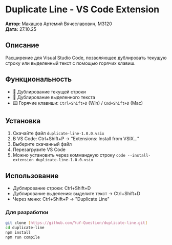 # Duplicate Line - VS Code Extension

**Автор:** Макашов Артемий Вячеславович, М3120  
**Дата:** 27.10.25  

## Описание

Расширение для Visual Studio Code, позволяющее дублировать текущую строку или выделенный текст с помощью горячих клавиш.

## Функциональность

- 🔄 Дублирование текущей строки
- 📝 Дублирование выделенного текста  
- ⌨️ Горячие клавиши: `Ctrl+Shift+D` (Win) / `Cmd+Shift+D` (Mac)

## Установка
1. Скачайте файл `duplicate-line-1.0.0.vsix`
2. В VS Code: Ctrl+Shift+P → "Extensions: Install from VSIX..."
3. Выберите скачанный файл
4. Перезагрузите VS Code
5. Можно установить через коммандную строку `code --install-extension duplicate-line-1.0.0.vsix`

## Использование
- Дублирование строки: Ctrl+Shift+D
- Дублирование выделения: выделите текст → Ctrl+Shift+D
- Через меню: Ctrl+Shift+P → "Duplicate Line"

### Для разработки
```bash
git clone [https://github.com/YuY-Question/duplicate-line.git]
cd duplicate-line
npm install
npm run compile
